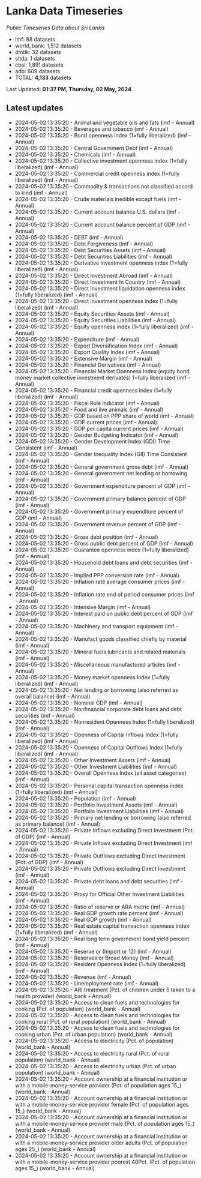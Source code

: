# Lanka Data Timeseries
*Public Timeseries Data about Sri Lanka*

* imf: 88 datasets
* world_bank: 1,512 datasets
* dmtlk: 32 datasets
* sltda: 1 datasets
* cbsl: 1,891 datasets
* adb: 609 datasets
* TOTAL: **4,133** datasets

Last Updated: **01:37 PM, Thursday, 02 May, 2024**

## Latest updates

* 2024-05-02 13:35:20 - Animal and vegetable oils and fats (imf - Annual)
* 2024-05-02 13:35:20 - Beverages and tobacco (imf - Annual)
* 2024-05-02 13:35:20 - Bond openness index (1=fully liberalized) (imf - Annual)
* 2024-05-02 13:35:20 - Central Government Debt (imf - Annual)
* 2024-05-02 13:35:20 - Chemicals (imf - Annual)
* 2024-05-02 13:35:20 - Collective investment openness index (1=fully liberalized) (imf - Annual)
* 2024-05-02 13:35:20 - Commercial credit openness index (1=fully liberalized) (imf - Annual)
* 2024-05-02 13:35:20 - Commodity & transactions not classified accord to kind (imf - Annual)
* 2024-05-02 13:35:20 - Crude materials inedible except fuels (imf - Annual)
* 2024-05-02 13:35:20 - Current account balance U.S. dollars (imf - Annual)
* 2024-05-02 13:35:20 - Current account balance percent of GDP (imf - Annual)
* 2024-05-02 13:35:20 - DEBT (imf - Annual)
* 2024-05-02 13:35:20 - Debt Forgiveness (imf - Annual)
* 2024-05-02 13:35:20 - Debt Securities Assets (imf - Annual)
* 2024-05-02 13:35:20 - Debt Securities Liabilities (imf - Annual)
* 2024-05-02 13:35:20 - Derivative investment openness index (1=fully liberalized) (imf - Annual)
* 2024-05-02 13:35:20 - Direct Investment Abroad (imf - Annual)
* 2024-05-02 13:35:20 - Direct Investment In Country (imf - Annual)
* 2024-05-02 13:35:20 - Direct investment liquidation openness index (1=fully liberalized) (imf - Annual)
* 2024-05-02 13:35:20 - Direct investment openness index (1=fully liberalized) (imf - Annual)
* 2024-05-02 13:35:20 - Equity Securities Assets (imf - Annual)
* 2024-05-02 13:35:20 - Equity Securities Liabilities (imf - Annual)
* 2024-05-02 13:35:20 - Equity openness index (1=fully liberalized) (imf - Annual)
* 2024-05-02 13:35:20 - Expenditure (imf - Annual)
* 2024-05-02 13:35:20 - Export Diversification Index (imf - Annual)
* 2024-05-02 13:35:20 - Export Quality Index (imf - Annual)
* 2024-05-02 13:35:20 - Extensive Margin (imf - Annual)
* 2024-05-02 13:35:20 - Financial Derivatives (imf - Annual)
* 2024-05-02 13:35:20 - Financial Market Openness Index (equity bond money market collective investment derivates) 1=fully liberalized (imf - Annual)
* 2024-05-02 13:35:20 - Financial credit openness index (1=fully liberalized) (imf - Annual)
* 2024-05-02 13:35:20 - Fiscal Rule Indicator (imf - Annual)
* 2024-05-02 13:35:20 - Food and live animals (imf - Annual)
* 2024-05-02 13:35:20 - GDP based on PPP share of world (imf - Annual)
* 2024-05-02 13:35:20 - GDP current prices (imf - Annual)
* 2024-05-02 13:35:20 - GDP per capita current prices (imf - Annual)
* 2024-05-02 13:35:20 - Gender Budgeting Indicator (imf - Annual)
* 2024-05-02 13:35:20 - Gender Development Index (GDI) Time Consistent (imf - Annual)
* 2024-05-02 13:35:20 - Gender Inequality Index (GII) Time Consistent (imf - Annual)
* 2024-05-02 13:35:20 - General government gross debt (imf - Annual)
* 2024-05-02 13:35:20 - General government net lending or borrowing (imf - Annual)
* 2024-05-02 13:35:20 - Government expenditure percent of GDP (imf - Annual)
* 2024-05-02 13:35:20 - Government primary balance percent of GDP (imf - Annual)
* 2024-05-02 13:35:20 - Government primary expenditure percent of GDP (imf - Annual)
* 2024-05-02 13:35:20 - Government revenue percent of GDP (imf - Annual)
* 2024-05-02 13:35:20 - Gross debt position (imf - Annual)
* 2024-05-02 13:35:20 - Gross public debt percent of GDP (imf - Annual)
* 2024-05-02 13:35:20 - Guarantee openness index (1=fully liberalized) (imf - Annual)
* 2024-05-02 13:35:20 - Household debt loans and debt securities (imf - Annual)
* 2024-05-02 13:35:20 - Implied PPP conversion rate (imf - Annual)
* 2024-05-02 13:35:20 - Inflation rate average consumer prices (imf - Annual)
* 2024-05-02 13:35:20 - Inflation rate end of period consumer prices (imf - Annual)
* 2024-05-02 13:35:20 - Intensive Margin (imf - Annual)
* 2024-05-02 13:35:20 - Interest paid on public debt percent of GDP (imf - Annual)
* 2024-05-02 13:35:20 - Machinery and transport equipment (imf - Annual)
* 2024-05-02 13:35:20 - Manufact goods classified chiefly by material (imf - Annual)
* 2024-05-02 13:35:20 - Mineral fuels lubricants and related materials (imf - Annual)
* 2024-05-02 13:35:20 - Miscellaneous manufactured articles (imf - Annual)
* 2024-05-02 13:35:20 - Money market openness index (1=fully liberalized) (imf - Annual)
* 2024-05-02 13:35:20 - Net lending or borrowing (also referred as overall balance) (imf - Annual)
* 2024-05-02 13:35:20 - Nominal GDP (imf - Annual)
* 2024-05-02 13:35:20 - Nonfinancial corporate debt loans and debt securities (imf - Annual)
* 2024-05-02 13:35:20 - Nonresident Openness Index (1=fully liberalized) (imf - Annual)
* 2024-05-02 13:35:20 - Openness of Capital Inflows Index (1=fully liberalized) (imf - Annual)
* 2024-05-02 13:35:20 - Openness of Capital Outflows Index (1=fully liberalized) (imf - Annual)
* 2024-05-02 13:35:20 - Other Investment Assets (imf - Annual)
* 2024-05-02 13:35:20 - Other Investment Liabilities (imf - Annual)
* 2024-05-02 13:35:20 - Overall Openness Index (all asset categories) (imf - Annual)
* 2024-05-02 13:35:20 - Personal capital transaction openness index (1=fully liberalized) (imf - Annual)
* 2024-05-02 13:35:20 - Population (imf - Annual)
* 2024-05-02 13:35:20 - Portfolio Investment Assets (imf - Annual)
* 2024-05-02 13:35:20 - Portfolio Investment Liabilities (imf - Annual)
* 2024-05-02 13:35:20 - Primary net lending or borrowing (also referred as primary balance) (imf - Annual)
* 2024-05-02 13:35:20 - Private Inflows excluding Direct Investment (Pct. of GDP) (imf - Annual)
* 2024-05-02 13:35:20 - Private Inflows excluding Direct Investment (imf - Annual)
* 2024-05-02 13:35:20 - Private Outflows excluding Direct Investment (Pct. of GDP) (imf - Annual)
* 2024-05-02 13:35:20 - Private Outflows excluding Direct Investment (imf - Annual)
* 2024-05-02 13:35:20 - Private debt loans and debt securities (imf - Annual)
* 2024-05-02 13:35:20 - Proxy for Official Other Investment Liabilities (imf - Annual)
* 2024-05-02 13:35:20 - Ratio of reserve or ARA metric (imf - Annual)
* 2024-05-02 13:35:20 - Real GDP growth rate percent (imf - Annual)
* 2024-05-02 13:35:20 - Real GDP growth (imf - Annual)
* 2024-05-02 13:35:20 - Real estate capital transaction openness index (1=fully liberalized) (imf - Annual)
* 2024-05-02 13:35:20 - Real long term government bond yield percent (imf - Annual)
* 2024-05-02 13:35:20 - Reserve or (Import or 12) (imf - Annual)
* 2024-05-02 13:35:20 - Reserves or Broad Money (imf - Annual)
* 2024-05-02 13:35:20 - Resident Openness Index (1=fully liberalized) (imf - Annual)
* 2024-05-02 13:35:20 - Revenue (imf - Annual)
* 2024-05-02 13:35:20 - Unemployment rate (imf - Annual)
* 2024-05-02 13:35:20 - ARI treatment (Pct. of children under 5 taken to a health provider) (world_bank - Annual)
* 2024-05-02 13:35:20 - Access to clean fuels and technologies for cooking (Pct. of population) (world_bank - Annual)
* 2024-05-02 13:35:20 - Access to clean fuels and technologies for cooking rural (Pct. of rural population) (world_bank - Annual)
* 2024-05-02 13:35:20 - Access to clean fuels and technologies for cooking urban (Pct. of urban population) (world_bank - Annual)
* 2024-05-02 13:35:20 - Access to electricity (Pct. of population) (world_bank - Annual)
* 2024-05-02 13:35:20 - Access to electricity rural (Pct. of rural population) (world_bank - Annual)
* 2024-05-02 13:35:20 - Access to electricity urban (Pct. of urban population) (world_bank - Annual)
* 2024-05-02 13:35:20 - Account ownership at a financial institution or with a mobile-money-service provider (Pct. of population ages 15_) (world_bank - Annual)
* 2024-05-02 13:35:20 - Account ownership at a financial institution or with a mobile-money-service provider female (Pct. of population ages 15_) (world_bank - Annual)
* 2024-05-02 13:35:20 - Account ownership at a financial institution or with a mobile-money-service provider male (Pct. of population ages 15_) (world_bank - Annual)
* 2024-05-02 13:35:20 - Account ownership at a financial institution or with a mobile-money-service provider older adults (Pct. of population ages 25_) (world_bank - Annual)
* 2024-05-02 13:35:20 - Account ownership at a financial institution or with a mobile-money-service provider poorest 40Pct. (Pct. of population ages 15_) (world_bank - Annual)